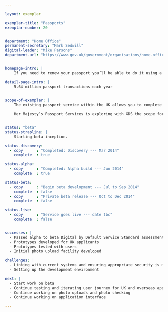 ```yaml
---

layout: exemplar

exemplar-title: "Passports"
exemplar-number: 20


department: "Home Office"
permanent-secretary: "Mark Sedwill"
digital-leader: "Mike Parsons"
department-url: "https://www.gov.uk/government/organisations/home-office"


homepage-intro: |
    If you need to renew your passport you’ll be able to do it using a simple online service

detail-page-intro: |
    5.64 million passport transactions each year
    

scope-of-exemplar: |
    The existing passport service within the UK allows you to complete an online application form to apply for, renew or update a passport. The user then prints a declaration form, signs and dates it and sends it for processing with any documents or photographs that are needed.

    Her Majesty’s Passport Services is exploring with GDS the scope for a fully digital passport service and application interface.


status: "beta"
status-strapline: |
    Starting beta inception. 

status-discovery:
  - copy      : "Completed: Discovery --- Mar 2014"
    complete  : true

status-alpha:
  - copy      : "Completed: Alpha build --- Jun 2014"
    complete  : true

status-beta:
  - copy      : "Begin beta development --- Jul to Sep 2014"
    complete  : false
  - copy      : "Private beta release --- Oct to Dec 2014"
    complete  : false

status-live:
  - copy      : "Service goes live --- date tbc"
    complete  : false


successes: |
  - Passed alpha to beta Digital by Default Service Standard assessment
  - Prototypes developed for UK applicants
  - Prototypes tested with users
  - Initial photo upload facility developed 

challenges: |
  - Linking with current systems and ensuring appropriate security is maintained across that link
  - Setting up the development environment

next: |
  - Start work on beta
  - Continue testing and iterating user journey for UK and overseas applicants
  - Continue working on photo uploads and photo checking
  - Continue working on application interface

---
```


